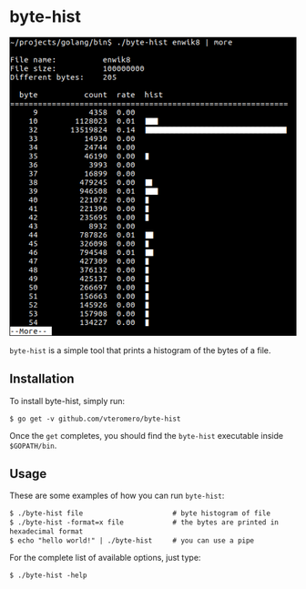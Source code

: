 # byte-hist

![Execution example](images/example.png "Execution example")

`byte-hist` is a simple tool that prints a histogram of the bytes of a file.

## Installation

To install byte-hist, simply run:

```
$ go get -v github.com/vteromero/byte-hist
```

Once the `get` completes, you should find the `byte-hist` executable inside
`$GOPATH/bin`.

## Usage

These are some examples of how you can run `byte-hist`:

```
$ ./byte-hist file                      # byte histogram of file
$ ./byte-hist -format=x file            # the bytes are printed in hexadecimal format
$ echo "hello world!" | ./byte-hist     # you can use a pipe
```

For the complete list of available options, just type:

```
$ ./byte-hist -help
```

